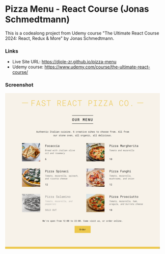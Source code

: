 
# Pizza Menu - React Course (Jonas Schmedtmann)

This is a codealong project from Udemy course "The Ultimate React Course 2024: React, Redux & More" by Jonas Schmedtmann.


### Links

- Live Site URL: https://djole-zr.github.io/pizza-menu
- Udemy course: https://www.udemy.com/course/the-ultimate-react-course/



### Screenshot

![preview-solution](Screenshot.png)

